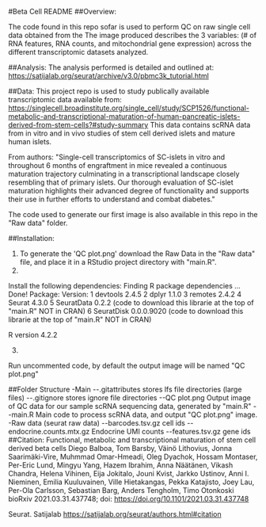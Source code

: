 #Beta Cell README
##Overview: 

The code found in this repo sofar is used to perform QC on raw single cell data obtained from the 
The image produced describes the 3 variables: (# of RNA features, RNA counts, and mitochondrial gene expression)
across the different transcriptomic datasets analyzed.

##Analysis:
The analysis performed is detailed and outlined at: <https://satijalab.org/seurat/archive/v3.0/pbmc3k_tutorial.html>

##Data:
This project repo is used to study publically available transcriptomic data available from:
<https://singlecell.broadinstitute.org/single_cell/study/SCP1526/functional-metabolic-and-transcriptional-maturation-of-human-pancreatic-islets-derived-from-stem-cells?#study-summary>
This data contains scRNA data from in vitro and in vivo studies of stem cell derived islets and mature human islets.

From authors: "Single-cell transcriptomics of SC-islets in vitro and throughout 6 months of engraftment in mice revealed a 
continuous maturation trajectory culminating in a transcriptional landscape closely resembling that of primary islets. 
Our thorough evaluation of SC-islet maturation highlights their advanced degree of functionality and supports their use 
in further efforts to understand and combat diabetes."

The code used to generate our first image is also available in this repo in the "Raw data" folder.

##Installation:

1) To generate the 'QC plot.png' download the Raw Data in the "Raw data" file, and place it in a RStudio project directory with "main.R".
2)
Install the following dependencies:
Finding R package dependencies ... Done!
  Package:			Version:
1 devtools			2.4.5
2 dplyr				1.1.0
3 remotes			2.4.2
4 Seurat			4.3.0
5 SeuratData		0.2.2	   (code to download this librarie at the top of "main.R" NOT in CRAN)
6 SeuratDisk		0.0.0.9020 (code to download this librarie at the top of "main.R" NOT in CRAN)

R version 4.2.2

3)
Run uncommented code, by default the output image will be named "QC plot.png"

##Folder Structure
-Main
--.gitattributes				stores lfs file directories (large files)
--.gitignore					stores ignore file directories
--QC plot.png					Output image of QC data for our sample scRNA sequencing data, generated by "main.R"
--main.R 						Main code to process scRNA data, and output "QC plot.png" image.
-Raw data (seurat raw data)
--barcodes.tsv.gz				cell ids
--endocrine.counts.mtx.gz		Endocrine UMI counts
--features.tsv.gz				gene ids
##Citation:
Functional, metabolic and transcriptional maturation of stem cell derived beta cells
Diego Balboa, Tom Barsby, Väinö Lithovius, Jonna Saarimäki-Vire, Muhmmad Omar-Hmeadi,
Oleg Dyachok, Hossam Montaser, Per-Eric Lund, Mingyu Yang, Hazem Ibrahim, Anna Näätänen,
Vikash Chandra, Helena Vihinen, Eija Jokitalo, Jouni Kvist, Jarkko Ustinov, Anni I. Nieminen,
Emilia Kuuluvainen, Ville Hietakangas, Pekka Katajisto, Joey Lau, Per-Ola Carlsson, Sebastian Barg,
Anders Tengholm, Timo Otonkoski
bioRxiv 2021.03.31.437748; doi: https://doi.org/10.1101/2021.03.31.437748

Seurat. Satijalab https://satijalab.org/seurat/authors.html#citation